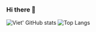 ### Hi there 👋
<p align="center">
  
  ![Viet' GitHub stats](https://github-readme-stats.vercel.app/api?username=vietdinh17&show_icons=true&theme=dark)
  ![Top Langs](https://github-readme-stats.vercel.app/api/top-langs/?username=vietdinh17&layout=compact&theme=dark)
 
</p>
